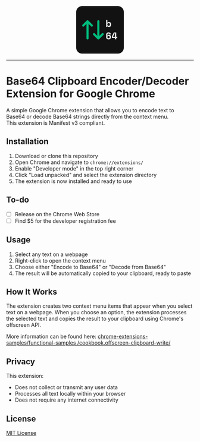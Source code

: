 <div align="center">
  <img src="icons/icon256.png" width="128" height="128">
</div>

---

# Base64 Clipboard Encoder/Decoder Extension for Google Chrome

A simple Google Chrome extension that allows you to encode text to Base64 or decode Base64 strings directly from the context menu.  
This extension is Manifest v3 compliant.

## Installation

1. Download or clone this repository
2. Open Chrome and navigate to `chrome://extensions/`
3. Enable "Developer mode" in the top right corner
4. Click "Load unpacked" and select the extension directory
5. The extension is now installed and ready to use

## To-do

- [ ] Release on the Chrome Web Store
- [ ] Find $5 for the developer registration fee

## Usage

1. Select any text on a webpage
2. Right-click to open the context menu
3. Choose either "Encode to Base64" or "Decode from Base64"
4. The result will be automatically copied to your clipboard, ready to paste

## How It Works

The extension creates two context menu items that appear when you select text on a webpage. When you choose an option, the extension processes the selected text and copies the result to your clipboard using Chrome's offscreen API.

More information can be found here: [chrome-extensions-samples/functional-samples
/cookbook.offscreen-clipboard-write/](https://github.com/GoogleChrome/chrome-extensions-samples/tree/main/functional-samples/cookbook.offscreen-clipboard-write)

## Privacy

This extension:

- Does not collect or transmit any user data
- Processes all text locally within your browser
- Does not require any internet connectivity

## License

[MIT License](LICENSE)
